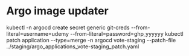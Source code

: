 # Argo image updater
kubectl -n argocd create secret generic git-creds --from-literal=username=udemy --from-literal=password=ghp_yyyyyy
kubectl patch application --type=merge -n argocd vote-staging --patch-file ../staging/argo_applications_vote-staging_patch.yaml

